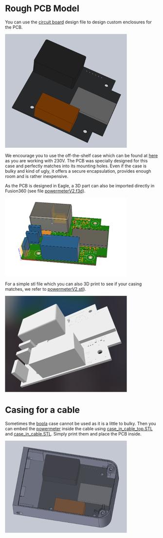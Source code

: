 [powermeter]: (https://github.com/voelkerb/powermeter)
[bopla]:(https://www.conrad.de/de/p/bopla-eletec-se-432-de-cee-stecker-gehaeuse-120-x-65-x-50-abs-polycarbonat-lichtgrau-graphitgrau-1-st-522228.html)

# Rough PCB Model
You can use the [circuit board](circuitBoard.SLDPRT) design file to design custom enclosures for the PCB.

<img src="/docu/figures/Version2_PCB_Solidworks.png" width="400">

We encourage you to use the off-the-shelf case which can be found at [here](https://www.conrad.de/de/p/bopla-eletec-se-432-de-cee-stecker-gehaeuse-120-x-65-x-50-abs-polycarbonat-lichtgrau-graphitgrau-1-st-522228.html) as you are working with 230V.
The PCB was specially designed for this case and perfectly matches into its mounting holes. Even if the case is bulky and kind of ugly, it offers a secure encapsulation, provides enough room and is rather inexpensive.

As the PCB is designed in Eagle, a 3D part can also be imported directly in Fusion360 (see file [powermeterV2.f3d](powermeterV2.f3d)).

<img src="/docu/figures/Version2_PCB_Fusion.png" width="400">


For a simple stl file which you can also 3D print to see if your casing matches, we refer to [powermeterV2.stl](powermeterV2.stl)).

<img src="/docu/figures/Version2_PCB_STL.png" width="400">

# Casing for a cable
Sometimes the [bopla] case cannot be used as it is a little to bulky. Then you can embed the [powermeter] inside the cable using [case_in_cable_top.STL](case_in_cable_top.STL) and [case_in_cable.STL](case_in_cable.STL). Simply print them and place the PCB inside. 

<img src="/docu/figures/InCableAssembly.png" width="400">
